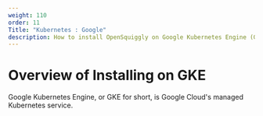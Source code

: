```yaml
---
weight: 110
order: 11
Title: "Kubernetes : Google"
description: How to install OpenSquiggly on Google Kubernetes Engine (GKE).
---
```

# Overview of Installing on GKE

Google Kubernetes Engine, or GKE for short, is Google Cloud's managed Kubernetes service.